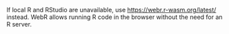 If local R and RStudio are unavailable, use https://webr.r-wasm.org/latest/ instead. WebR allows running R code in the browser without the need for an R server.
